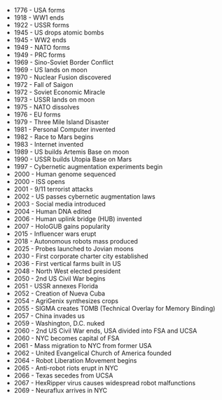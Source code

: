- 1776 - USA forms
- 1918 - WW1 ends
- 1922 - USSR forms
- 1945 - US drops atomic bombs
- 1945 - WW2 ends
- 1949 - NATO forms
- 1949 - PRC forms
- 1969 - Sino-Soviet Border Conflict
- 1969 - US lands on moon
- 1970 - Nuclear Fusion discovered
- 1972 - Fall of Saigon
- 1972 - Soviet Economic Miracle
- 1973 - USSR lands on moon
- 1975 - NATO dissolves
- 1976 - EU forms
- 1979 - Three Mile Island Disaster
- 1981 - Personal Computer invented
- 1982 - Race to Mars begins
- 1983 - Internet invented
- 1989 - US builds Artemis Base on moon
- 1990 - USSR builds Utopia Base on Mars
- 1997 - Cybernetic augmentation experiments begin
- 2000 - Human genome sequenced
- 2000 - ISS opens
- 2001 - 9/11 terrorist attacks
- 2002 - US passes cybernetic augmentation laws
- 2003 - Social media introduced
- 2004 - Human DNA edited
- 2006 - Human uplink bridge (HUB) invented
- 2007 - HoloGUB gains popularity
- 2015 - Influencer wars erupt
- 2018 - Autonomous robots mass produced
- 2025 - Probes launched to Jovian moons
- 2030 - First corporate charter city established
- 2036 - First vertical farms built in US
- 2048 - North West elected president
- 2050 - 2nd US Civil War begins
- 2051 - USSR annexes Florida
- 2052 - Creation of Nueva Cuba
- 2054 - AgriGenix synthesizes crops
- 2055 - SIGMA creates TOMB (Technical Overlay for Memory Binding)
- 2057 - China invades us
- 2059 - Washington, D.C. nuked
- 2060 - 2nd US Civil War ends, USA divided into FSA and UCSA
- 2060 - NYC becomes capital of FSA
- 2061 - Mass migration to NYC from former USA
- 2062 - United Evangelical Church of America founded
- 2064 - Robot Liberation Movement begins
- 2065 - Anti-robot riots erupt in NYC
- 2066 - Texas secedes from UCSA
- 2067 - HexRipper virus causes widespread robot malfunctions
- 2069 - Neuraflux arrives in NYC
